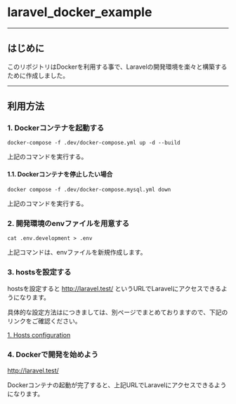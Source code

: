 # laravel_docker_example

---

## はじめに

このリポジトリはDockerを利用する事で、Laravelの開発環境を楽々と構築するために作成しました。

---

## 利用方法

### 1. Dockerコンテナを起動する

```
docker-compose -f .dev/docker-compose.yml up -d --build
```

上記のコマンドを実行する。

#### 1.1. Dockerコンテナを停止したい場合

```
docker compose -f .dev/docker-compose.mysql.yml down
```

上記のコマンドを実行する。

### 2. 開発環境のenvファイルを用意する

```
cat .env.development > .env
```

上記コマンドは、envファイルを新規作成します。

### 3. hostsを設定する

hostsを設定すると <http://laravel.test/> というURLでLaravelにアクセスできるようになります。

具体的な設定方法はにつきましては、別ページでまとめておりますので、下記のリンクをご確認ください。

[1. Hosts configuration](https://github.com/707-Universe/laravel_docker_example/blob/main/.dev/README.md)

### 4. Dockerで開発を始めよう

<http://laravel.test/>

Dockerコンテナの起動が完了すると、上記URLでLaravelにアクセスできるようになります。
